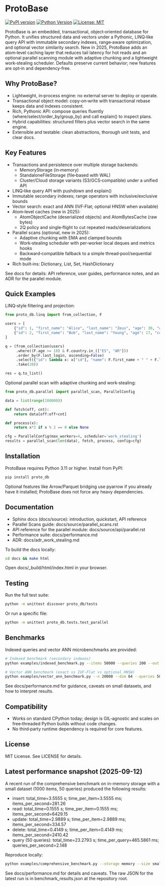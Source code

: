 # ProtoBase

[![PyPI version](https://img.shields.io/pypi/v/proto_db.svg)](https://pypi.org/project/proto_db/)
[![Python Version](https://img.shields.io/pypi/pyversions/proto_db.svg)](https://pypi.org/project/proto_db/)
[![License: MIT](https://img.shields.io/badge/License-MIT-blue.svg)](LICENSE)

ProtoBase is an embedded, transactional, object‑oriented database for Python. It unifies structured data and vectors under a Pythonic, LINQ‑like query API with immutable secondary indexes, range‑aware optimization, and optional vector similarity search. New in 2025, ProtoBase adds an atom‑level caching layer that reduces tail latency for hot reads and an optional parallel scanning module with adaptive chunking and a lightweight work‑stealing scheduler. Defaults preserve current behavior; new features are opt‑in and dependency‑free.

## Why ProtoBase?

- Lightweight, in‑process engine: no external server to deploy or operate.
- Transactional object model: copy‑on‑write with transactional rebase keeps data and indexes consistent.
- Rich, Pythonic API: compose queries fluently (where/select/order_by/group_by) and call explain() to inspect plans.
- Hybrid capabilities: structured filters plus vector search in the same engine.
- Extensible and testable: clean abstractions, thorough unit tests, and clear docs.

## Key Features

- Transactions and persistence over multiple storage backends:
  - MemoryStorage (in‑memory)
  - StandaloneFileStorage (file‑based with WAL)
  - Cluster/Cloud storage variants (S3/GCS‑compatible) under a unified API
- LINQ‑like query API with pushdown and explain()
- Immutable secondary indexes; range operators with inclusive/exclusive bounds
- Vector search: exact and ANN (IVF‑Flat; optional HNSW when available)
- Atom‑level caches (new in 2025):
  - AtomObjectCache (deserialized objects) and AtomBytesCache (raw bytes)
  - 2Q policy and single‑flight to cut repeated reads/deserializations
- Parallel scans (optional, new in 2025):
  - Adaptive chunking with EMA and clamped bounds
  - Work‑stealing scheduler with per‑worker local deques and metrics hooks
  - Backward‑compatible fallback to a simple thread‑pool/sequential mode
- Rich built‑ins: Dictionary, List, Set, HashDictionary

See docs for details: API reference, user guides, performance notes, and an ADR for the parallel module.

## Quick Examples

LINQ‑style filtering and projection:

```python
from proto_db.linq import from_collection, F

users = [
    {"id": 1, "first_name": "Alice", "last_name": "Zeus", "age": 30, "country": "ES", "status": "active", "email": "a@example.com", "last_login": 5},
    {"id": 2, "first_name": "Bob", "last_name": "Young", "age": 17, "country": "AR", "status": "inactive", "email": "b@example.com", "last_login": 10},
]

q = (from_collection(users)
     .where((F.age >= 18) & F.country.in_(["ES", "AR"]))
     .order_by(F.last_login, ascending=False)
     .select({"id": lambda x: x["id"], "name": F.first_name + " " + F.last_name})
     .take(20))

res = q.to_list()
```

Optional parallel scan with adaptive chunking and work‑stealing:

```python
from proto_db.parallel import parallel_scan, ParallelConfig

data = list(range(100000))

def fetch(off, cnt):
    return data[off:off+cnt]

def process(x):
    return x*2 if x % 2 == 0 else None

cfg = ParallelConfig(max_workers=4, scheduler='work_stealing')
results = parallel_scan(len(data), fetch, process, config=cfg)
```

## Installation

ProtoBase requires Python 3.11 or higher. Install from PyPI:

```bash
pip install proto_db
```

Optional features like Arrow/Parquet bridging use pyarrow if you already have it installed; ProtoBase does not force any heavy dependencies.

## Documentation

- Sphinx docs (docs/source): introduction, quickstart, API reference
- Parallel Scans guide: docs/source/parallel_scans.rst
- API reference for the parallel module: docs/source/api/parallel.rst
- Performance suite: docs/performance.md
- ADR: docs/adr_work_stealing.md

To build the docs locally:

```bash
cd docs && make html
```

Open docs/_build/html/index.html in your browser.

## Testing

Run the full test suite:

```bash
python -m unittest discover proto_db/tests
```

Or run a specific file:

```bash
python -m unittest proto_db.tests.test_parallel
```

## Benchmarks

Indexed queries and vector ANN microbenchmarks are provided:

```bash
# Indexed benchmark (secondary indexes)
python examples/indexed_benchmark.py --items 50000 --queries 200 --out examples/benchmark_results_indexed.json

# Vector ANN benchmark (exact vs IVF‑Flat vs optional HNSW)
python examples/vector_ann_benchmark.py --n 20000 --dim 64 --queries 50 --k 10 --out examples/benchmark_results_vectors.json
```

See docs/performance.md for guidance, caveats on small datasets, and how to interpret results.

## Compatibility

- Works on standard CPython today; design is GIL‑agnostic and scales on free‑threaded Python builds without code changes.
- No third‑party runtime dependency is required for core features.

## License

MIT License. See LICENSE for details.



## Latest performance snapshot (2025-09-12)

A recent run of the comprehensive benchmark on in-memory storage with a small dataset (1000 items, 50 queries) produced the following results:
- insert: total_time=3.5555 s; time_per_item=3.5555 ms; items_per_second=281.26
- read: total_time=0.1555 s; time_per_item=0.1555 ms; items_per_second=6429.15
- update: total_time=2.9889 s; time_per_item=2.9889 ms; items_per_second=334.57
- delete: total_time=0.4149 s; time_per_item=0.4149 ms; items_per_second=2410.42
- query (50 queries): total_time=23.2793 s; time_per_query=465.5861 ms; queries_per_second=2.148

Reproduce locally:

```bash
python examples/comprehensive_benchmark.py --storage memory --size small --benchmark all --output benchmark_results.json
```

See docs/performance.md for details and caveats. The raw JSON for the latest run is in benchmark_results.json at the repository root.
